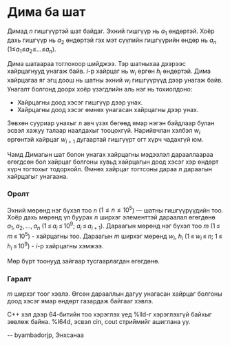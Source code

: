 Дима ба шат
===========

Димад $n$ гишгүүртэй шат байдаг. Эхний гишгүүр нь $a_1$ өндөртэй. Хоёр дахь гишгүүр нь $a_2$ өндөртэй гэх мэт сүүлийн гишгүүрийн өндөр нь $a_n$  ($1$≤$a_1$≤$a_2$≤...≤$a_n$).

Дима шатаараа тоглохоор шийджээ. Тэр шатныхаа дээрээс хайрцагнууд унагаж байв. $i$-р хайрцаг нь $w_i$ өргөн $h_i$ өндөртэй. Дима хайрцагаа яг эгц доош нь шатны эхний $w_i$ гишгүүрүүд дээр унагаж байв. Унагалт болгонд доорх хоёр үзэгдлийн аль нэг нь тохиолдоно:

 - Хайрцагны доод хэсэг гишгүүр дээр унах.
 - Хайрцагны доод хэсэг өмнөх унагасан хайрцагны дээр унах.

Зөвхөн сууриар унахыг л авч үзэх бөгөөд ямар нэгэн байдлаар булан эсвэл хажуу талаар наалдахыг тооцохгүй. Нарийвчлан хэлбэл $w_i$ өргөнтэй хайрцаг $w_{i+1}$ дугаартай гишгүүрт огт хүрч чадахгүй юм.

Чамд Димагын шат болон унагах хайрцагны мэдээлэл дарааллаараа өгөгдсөн бол хайрцаг болгоны хувьд хайрцагын доод хэсэг хэр өндөрт хүрч тогтохыг тодорхойл. Өмнөх хайрцаг тогтсоны дараа л дараагын хайрцагыг унагаана.

### Оролт

Эхний мөрөнд нэг бүхэл тоо $n$ ($1 ≤ n ≤ 10^5$) — шатны гишгүүрүүдийн тоо. Хоёр дахь мөрөнд үл буурах $n$ ширхэг элементтэй дараалал өгөгдөнө $a_1$, $a_2$, ..., $a_n$ ($1$ ≤ $a_i$ ≤ $10^9$; $a_i$ ≤ $a_{i+1}$).
Дараагын мөрөнд нэг бүхэл тоо $m$ ($1$ ≤ $m$ ≤ $10^5$) - хайрцагны тоо.
Дараагын $m$ ширхэг мөрөнд $w_i$, $h_i$ ($1$ ≤ $w_i$ ≤ $n$; $1$ ≤ $h_i$ ≤ $10^9$) - $i$-р хайрцагны хэмжээ.

Мөр бүрт тоонууд зайгаар тусгаарлагдан өгөгдөнө.

### Гаралт

$m$ ширхэг тоог хэвлэ. Өгсөн дарааллын дагуу унагасан хайрцаг болгоны доод хэсэг ямар өндөрт газардаж байгааг хэвлэ.

C++ хэл дээр 64-битийн тоо хэрэглэх үед %lld-г хэрэглэхгүй байхыг зөвлөж байна. %I64d, эсвэл cin, cout стриймийг ашиглана уу.

-- byambadorjp, Энхсанаа
